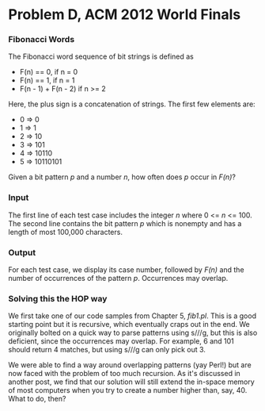 # Problem D, ACM 2012 World Finals

### Fibonacci Words

The Fibonacci word sequence of bit strings is defined as

 * F(n) == 0, if n = 0
 * F(n) == 1, if n = 1
 * F(n - 1) + F(n - 2) if n >= 2

Here, the plus sign is a concatenation of strings.  The first few elements are:


 * 0 => 0
 * 1 => 1
 * 2 => 10
 * 3 => 101
 * 4 => 10110
 * 5 => 10110101 

Given a bit pattern _p_ and a number _n_, how often does _p_ occur in _F(n)_?

### Input
The first line of each test case includes the integer _n_ where 0 <= _n_ <= 100.  The second line contains the bit pattern _p_ which is nonempty and has a length of most 100,000 characters.

### Output
For each test case, we display its case number, followed by _F(n)_ and the number of occurrences of the pattern _p_.  Occurrences may overlap.

### Solving this the HOP way
We first take one of our code samples from Chapter 5, _fib1.pl_.  This is a good starting point but it is recursive, which eventually craps out in the end.  We originally bolted on a quick way to parse patterns using s///g, but this is also deficient, since the occurrences may overlap.  For example, 6 and 101 should return 4 matches, but using s///g can only pick out 3.

We were able to find a way around overlapping patterns (yay Perl!) but are now faced with the problem of too much recursion.  As it's discussed in another post, we find that our solution will still extend the in-space memory of most computers when you try to create a number higher than, say, 40.  What to do, then?
